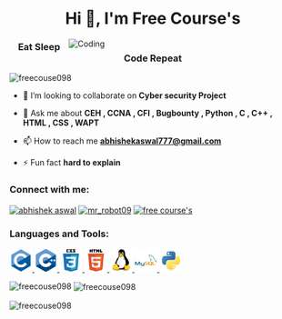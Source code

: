 
<h1 align="center">Hi 👋, I'm Free Course's</h1>
<img align="right" alt="Coding" width="400" src="https://media.tenor.com/rePDfDWO3XoAAAAd/hacking.gif">
<h3 align="center">Eat Sleep Code Repeat</h3>

<p align="left"> <img src="https://komarev.com/ghpvc/?username=freecouse098&label=Profile%20views&color=0e75b6&style=flat" alt="freecouse098" /> </p>

- 👯 I’m looking to collaborate on **Cyber security Project**

- 💬 Ask me about **CEH , CCNA , CFI , Bugbounty , Python , C , C++ , HTML , CSS , WAPT**

- 📫 How to reach me **abhishekaswal777@gmail.com**

- ⚡ Fun fact **hard to explain**

<h3 align="left">Connect with me:</h3>
<p align="left">
<a href="https://linkedin.com/in/abhishek aswal" target="blank"><img align="center" src="https://raw.githubusercontent.com/rahuldkjain/github-profile-readme-generator/master/src/images/icons/Social/linked-in-alt.svg" alt="abhishek aswal" height="30" width="40" /></a>
<a href="https://www.instagram.com/mr_robot09/?igshid=Yzg5MTU1MDY%3D" target="blank"><img align="center" src="https://raw.githubusercontent.com/rahuldkjain/github-profile-readme-generator/master/src/images/icons/Social/instagram.svg" alt="mr_robot09" height="30" width="40" /></a>
<a href="https://www.youtube.com/channel/UCCJn0QqA7Sppjr6azus09fw" target="blank"><img align="center" src="https://raw.githubusercontent.com/rahuldkjain/github-profile-readme-generator/master/src/images/icons/Social/youtube.svg" alt="free course's" height="30" width="40" /></a>
</p>

<h3 align="left">Languages and Tools:</h3>
<p align="left"> <a href="https://www.cprogramming.com/" target="_blank" rel="noreferrer"> <img src="https://raw.githubusercontent.com/devicons/devicon/master/icons/c/c-original.svg" alt="c" width="40" height="40"/> </a> <a href="https://www.w3schools.com/cpp/" target="_blank" rel="noreferrer"> <img src="https://raw.githubusercontent.com/devicons/devicon/master/icons/cplusplus/cplusplus-original.svg" alt="cplusplus" width="40" height="40"/> </a> <a href="https://www.w3schools.com/css/" target="_blank" rel="noreferrer"> <img src="https://raw.githubusercontent.com/devicons/devicon/master/icons/css3/css3-original-wordmark.svg" alt="css3" width="40" height="40"/> </a> <a href="https://www.w3.org/html/" target="_blank" rel="noreferrer"> <img src="https://raw.githubusercontent.com/devicons/devicon/master/icons/html5/html5-original-wordmark.svg" alt="html5" width="40" height="40"/> </a> <a href="https://www.linux.org/" target="_blank" rel="noreferrer"> <img src="https://raw.githubusercontent.com/devicons/devicon/master/icons/linux/linux-original.svg" alt="linux" width="40" height="40"/> </a> <a href="https://www.mysql.com/" target="_blank" rel="noreferrer"> <img src="https://raw.githubusercontent.com/devicons/devicon/master/icons/mysql/mysql-original-wordmark.svg" alt="mysql" width="40" height="40"/> </a> <a href="https://www.python.org" target="_blank" rel="noreferrer"> <img src="https://raw.githubusercontent.com/devicons/devicon/master/icons/python/python-original.svg" alt="python" width="40" height="40"/> </a> </p>

<p><img align="left" src="https://github-readme-stats.vercel.app/api/top-langs?username=freecouse098&show_icons=true&locale=en&layout=compact" alt="freecouse098" /></p>

<p>&nbsp;<img align="center" src="https://github-readme-stats.vercel.app/api?username=freecouse098&show_icons=true&locale=en" alt="freecouse098" /></p>

<p><img align="center" src="https://github-readme-streak-stats.herokuapp.com/?user=freecouse098&" alt="freecouse098" /></p>

